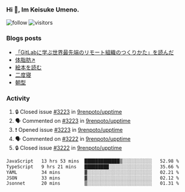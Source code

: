### Hi 👋, Im Keisuke Umeno.

<!--
**9renpoto/9renpoto** is a ✨ _special_ ✨ repository because its `README.md` (this file) appears on your GitHub profile.

Here are some ideas to get you started:

- 🔭 I’m currently working on ...
- 🌱 I’m currently learning ...
- 👯 I’m looking to collaborate on ...
- 🤔 I’m looking for help with ...
- 💬 Ask me about ...
- 📫 How to reach me: ...
- 😄 Pronouns: ...
- ⚡ Fun fact: ...
-->

![follow](https://img.shields.io/github/followers/9renpoto?label=Follow&style=social)
![visitors](https://komarev.com/ghpvc/?username=9renpoto&label=Profile%20views&color=0e75b6&style=flat)

### Blogs posts

<!-- BLOG-POST-LIST:START -->
- [「GitLabに学ぶ世界最先端のリモート組織のつくりかた」を読んだ](https://9renpoto.win/entry/2024/09/10/remote_organization)
- [体脂肪↗](https://9renpoto.win/entry/2024/08/12/gaining_fat)
- [絵本を読む](https://9renpoto.win/entry/2024/07/26/picture_book)
- [二度寝](https://9renpoto.win/entry/2024/07/18/going_back_to_sleep)
- [朝型](https://9renpoto.win/entry/2024/05/29/im-an-early)
<!-- BLOG-POST-LIST:END -->

### Activity

<!--START_SECTION:activity-->
1. 🔒 Closed issue [#3223](https://github.com/9renpoto/upptime/issues/3223) in [9renpoto/upptime](https://github.com/9renpoto/upptime)
2. 🗣 Commented on [#3223](https://github.com/9renpoto/upptime/issues/3223#issuecomment-2363489663) in [9renpoto/upptime](https://github.com/9renpoto/upptime)
3. ❗ Opened issue [#3223](https://github.com/9renpoto/upptime/issues/3223) in [9renpoto/upptime](https://github.com/9renpoto/upptime)
4. 🗣 Commented on [#3222](https://github.com/9renpoto/upptime/issues/3222#issuecomment-2363284390) in [9renpoto/upptime](https://github.com/9renpoto/upptime)
5. 🔒 Closed issue [#3222](https://github.com/9renpoto/upptime/issues/3222) in [9renpoto/upptime](https://github.com/9renpoto/upptime)
<!--END_SECTION:activity-->

<!--START_SECTION:waka-->

```txt
JavaScript   13 hrs 53 mins  █████████████▒░░░░░░░░░░░   52.98 %
TypeScript   9 hrs 21 mins   █████████░░░░░░░░░░░░░░░░   35.66 %
YAML         34 mins         ▓░░░░░░░░░░░░░░░░░░░░░░░░   02.21 %
JSON         33 mins         ▓░░░░░░░░░░░░░░░░░░░░░░░░   02.12 %
Jsonnet      20 mins         ▒░░░░░░░░░░░░░░░░░░░░░░░░   01.31 %
```

<!--END_SECTION:waka-->
